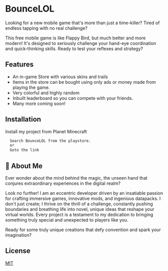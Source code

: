 
# BounceLOL

Looking for a new mobile game that's more than just a time-killer?
Tired of endless tapping with no real challenge?

This free mobile game is like Flappy Bird, but much better and more modern! It's designed to seriously challenge your hand-eye coordination and quick-thinking skills.
Ready to test your reflexes and strategy?


## Features

- An in-game Store with various skins and trails
- Items in the store can be bought using only ads or money made from playing the game.
- Very colorful and highly random
- Inbuilt leaderboard so you can compete with your friends.
- Many more coming soon!
## Installation

Install my project from Planet Minecraft

```bash
  Search BounceLOL from the playstore.
  or
  Goto the link 
```
    
## 🚀 About Me
Ever wonder about the mind behind the magic, the unseen hand that conjures extraordinary experiences in the digital realm?

Look no further! I am an eccentric developer driven by an insatiable passion for crafting immersive games, innovative mods, and ingenious datapacks. I don't just create; I thrive on the thrill of a challenge, constantly pushing boundaries and breathing life into novel, unique ideas that reshape your virtual worlds. Every project is a testament to my dedication to bringing something truly special and unexpected to players like you.

Ready for some truly unique creations that defy convention and spark your imagination?


## License

[MIT](https://choosealicense.com/licenses/mit/)

